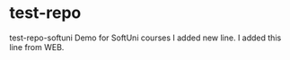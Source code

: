 # test-repo
test-repo-softuni
Demo for SoftUni courses
I added new line.
I added this line from WEB.
